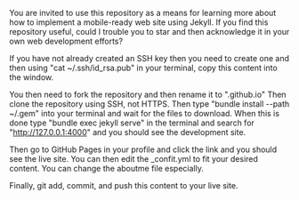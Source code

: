 You are invited to use this repository as a means for learning more about how to implement a mobile-ready web site using Jekyll. If you find this repository useful, could I trouble you to star and then acknowledge it in your own web development efforts?

If you have not already created an SSH key then you need to create one and then using "cat ~/.ssh/id_rsa.pub" in your terminal, copy this content into the window.

You then need to fork the repository and then rename it to "<your GitHub user name>.github.io" Then clone the repository using SSH, not HTTPS. Then type "bundle install --path ~/.gem" into your terminal and wait for the files to download. When this is done type "bundle exec jekyll serve" in the terminal and search for "http://127.0.0.1:4000" and you should see the development site.

Then go to GitHub Pages in your profile and click the link and you should see the live site. You can then edit the _confit.yml to fit your desired content. You can change the aboutme file especially.

Finally, git add, commit, and push this content to your live site.

